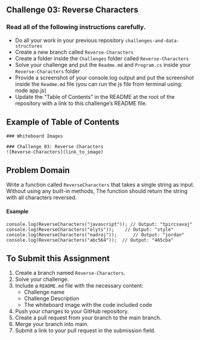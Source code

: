 ## Challenge 03: Reverse Characters

### Read all of the following instructions carefully.

- Do all your work in your previous repository `challenges-and-data-structures`
- Create a new branch called `Reverse-Characters`
- Create a folder inside the `Challenges` folder called `Reverse-Characters`
- Solve your challenge and put the `Readme.md` and `Program.cs` inside your `Reverse-Characters` folder
- Provide a screenshot of your console.log output and put the screenshot inside the `Readme.md` file (you can run the js file from terminal using: node app.js)
- Update the “Table of Contents” in the README at the root of the repository with a link to this challenge’s README file.

## Example of Table of Contents

```
### Whiteboard Images

### Challenge 03: Reverse Characters
![Reverse-Characters](link_to_image)
```

## Problem Domain

Write a function called `ReverseCharacters` that takes a single string as input. Without using any built-in methods, The function should return the string with all characters reversed.

#### Example

```
console.log(ReverseCharacters("javascript")); // Output: "tpircsavaj"
console.log(ReverseCharacters("elyts"));    // Output: "style"
console.log(ReverseCharacters("nadroj"));      // Output: "jordan"
console.log(ReverseCharacters("abc564"));  // Output: "465cba"
```

## To Submit this Assignment

1. Create a branch named `Reverse-Characters`.
2. Solve your challenge.
3. Include a `README.md` file with the necessary content:
   - Challenge name
   - Challenge Description
   - The whiteboard image with the code included code
4. Push your changes to your GitHub repository.
5. Create a pull request from your branch to the main branch.
6. Merge your branch into main.
7. Submit a link to your pull request in the submission field.
